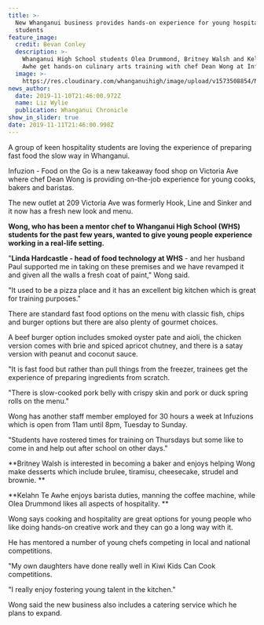 ```yaml
---
title: >-
  New Whanganui business provides hands-on experience for young hospitality
  students
feature_image:
  credit: Bevan Conley
  description: >-
    Whanganui High School students Olea Drummond, Britney Walsh and Kelahn Te
    Awhe get hands-on culinary arts training with chef Dean Wong at Infuzions.
  image: >-
    https://res.cloudinary.com/whanganuihigh/image/upload/v1573508854/News/Dean_Wong_Chron_9.11.19.jpg
news_author:
  date: 2019-11-10T21:46:00.972Z
  name: Liz Wylie
  publication: Whanganui Chronicle
show_in_slider: true
date: 2019-11-11T21:46:00.998Z
---
```

A group of keen hospitality students are loving the experience of preparing fast food the slow way in Whanganui.

Infuzion - Food on the Go is a new takeaway food shop on Victoria Ave where chef Dean Wong is providing on-the-job experience for young cooks, bakers and baristas.

The new outlet at 209 Victoria Ave was formerly Hook, Line and Sinker and it now has a fresh new look and menu.

**Wong, who has been a mentor chef to Whanganui High School (WHS) students for the past few years, wanted to give young people experience working in a real-life setting.**

"**Linda Hardcastle - head of food technology at WHS** - and her husband Paul supported me in taking on these premises and we have revamped it and given all the walls a fresh coat of paint," Wong said.

"It used to be a pizza place and it has an excellent big kitchen which is great for training purposes."

There are standard fast food options on the menu with classic fish, chips and burger options but there are also plenty of gourmet choices.

A beef burger option includes smoked oyster pate and aioli, the chicken version comes with brie and spiced apricot chutney, and there is a satay version with peanut and coconut sauce.

"It is fast food but rather than pull things from the freezer, trainees get the experience of preparing ingredients from scratch.

"There is slow-cooked pork belly with crispy skin and pork or duck spring rolls on the menu."

Wong has another staff member employed for 30 hours a week at Infuzions which is open from 11am until 8pm, Tuesday to Sunday.

"Students have rostered times for training on Thursdays but some like to come in and help out after school on other days."

**Britney Walsh is interested in becoming a baker and enjoys helping Wong make desserts which include brulee, tiramisu, cheesecake, strudel and brownie.**

**Kelahn Te Awhe enjoys barista duties, manning the coffee machine, while Olea Drummond likes all aspects of hospitality.**

Wong says cooking and hospitality are great options for young people who like doing hands-on creative work and they can go a long way with it.

He has mentored a number of young chefs competing in local and national competitions.

"My own daughters have done really well in Kiwi Kids Can Cook competitions.

"I really enjoy fostering young talent in the kitchen."

Wong said the new business also includes a catering service which he plans to expand.
